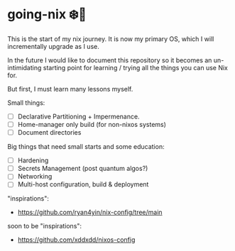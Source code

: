 # going-nix ❄️🐏

This is the start of my nix journey. It is now my primary OS, which I will incrementally upgrade as I use.

In the future I would like to document this repository so it becomes an un-intimidating starting point for learning / trying all the things you can use Nix for.

But first, I must learn many lessons myself.

Small things:
- [ ] Declarative Partitioning + Impermenance.
- [ ] Home-manager only build (for non-nixos systems)
- [ ] Document directories

Big things that need small starts and some education:
- [ ] Hardening
- [ ] Secrets Management (post quantum algos?)
- [ ] Networking
- [ ] Multi-host configuration, build & deployment

"inspirations":
- https://github.com/ryan4yin/nix-config/tree/main


soon to be "inspirations":
- https://github.com/xddxdd/nixos-config

